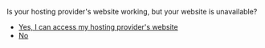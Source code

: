 <p>Is your hosting provider's website working, but your website is unavailable?</p><blockquote></blockquote><p><ul>
<li><a href="../hosting_working_end">Yes, I can access my hosting provider&#39;s website</a></li>
<li><a href="../similar_content_censored">No</a></li>
</ul>
</p>